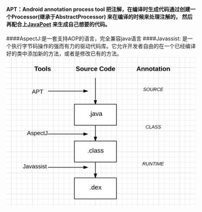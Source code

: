 #### APT：Android annotation process tool 把注解，在编译时生成代码通过创建一个Processor(继承于AbstractProcessor) 来在编译的时候来处理注解的， 然后再配合上[JavaPoet](https://github.com/square/javapoet)  来生成自己想要的代码。
####AspectJ:是一套支持AOP的语言，完全兼容java语言
####Javassist: 是一个执行字节码操作的强而有力的驱动代码库。它允许开发者自由的在一个已经编译好的类中添加新的方法，或者是修改已有的方法。
![751860-0641778f0bc265ad.jpg](./751860-0641778f0bc265ad.jpg)
